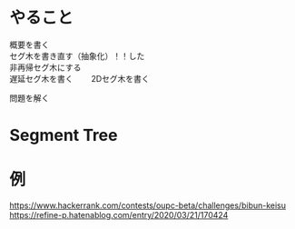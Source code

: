 # やること
概要を書く  
セグ木を書き直す（抽象化）！！した  
非再帰セグ木にする  
遅延セグ木を書く　　
2Dセグ木を書く  

問題を解く  

# Segment Tree

# 

# 例
https://www.hackerrank.com/contests/oupc-beta/challenges/bibun-keisu
https://refine-p.hatenablog.com/entry/2020/03/21/170424

